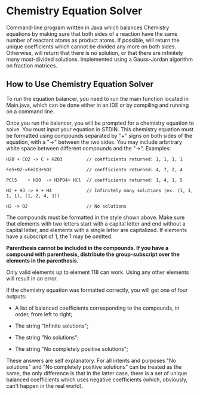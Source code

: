 # Chemistry Equation Solver

Command-line program written in Java which balances Chemistry equations by making sure that both sides of a reaction have the same number of reactant atoms as product atoms. If possible, will return the unique coefficients which cannot be divided any more on both sides. Otherwise, will return that there is no solution, or that there are infinitely many most-divided solutions. Implemented using a Gauss-Jordan algorithm on fraction matrices.

## How to Use Chemistry Equation Solver

To run the equation balancer, you need to run the main function located in Main.java, which can be done either in an IDE or by compiling and running on a command line.

Once you run the balancer, you will be prompted for a chemistry equation to solve. You must input your equation in STDIN. This chemistry equation must be formatted using compounds separated by "+" signs on both sides of the equation, with a "->" between the two sides. You may include arbritrary white space between different compounds and the "->". Examples:

```
H2O + CO2 -> C + H2O3         // coefficients returned: 1, 1, 1, 1

FeS+O2->Fe2O3+SO2             // coefficients returned: 4, 7, 2, 4

PCl5    + H2O  -> H3PO4+ HCl  // coefficients returned: 1, 4, 1, 5

H2 + H3 -> H + H4             // Infinitely many solutions (ex. (1, 1, 1, 1), (1, 2, 4, 1))

H2 -> O2                      // No solutions
```

The compounds must be formatted in the style shown above. Make sure that elements with two letters start with a capital letter and end without a capital letter, and elements with a single letter are capitalized. If elements have a subscript of 1, the 1 may be omitted.

**Parenthesis cannot be included in the compounds. If you have a compound with parenthesis, distribute the group-subscript over the elements in the parenthesis.**

Only valid elements up to element 118 can work. Using any other elements will result in an error.

If the chemistry equation was formatted correctly, you will get one of four outputs: 

- A list of balanced coefficients corresponding to the compounds, in order, from left to right;

- The string "Infinite solutions";

- The string "No solutions";

- The string "No completely positive solutions";

These answers are self explanatory. For all intents and purposes "No solutions" and "No completely positive solutions" can be treated as the same, the only difference is that in the latter case, there is a set of unique balanced coefficients which uses negative coefficients (which, obviously, can't happen in the real world).
